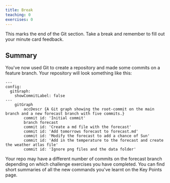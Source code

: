 ```yaml
---
title: Break
teaching: 0
exercises: 0
---
```


This marks the end of the Git section.
Take a break and remember to fill out your minute card feedback.

## Summary

You've now used Git to create a repository
and made some commits on a feature branch.
Your repository will look something like this:

```mermaid
---
config:
  gitGraph:
    showCommitLabel: false
---
    gitGraph
        accDescr {A Git graph showing the root-commit on the main branch and a new forecast branch with five commits.}
        commit id: 'Initial commit'
        branch forecast
        commit id: 'Create a md file with the forecast'
        commit id: 'Add tomorrows forecast to forecast.md'
        commit id: 'Modify the forecast to add a chance of Sun'
        commit id: 'Add in the temperature to the forecast and create the weather atlas file'
        commit id: 'Ignore png files and the data folder'
```

Your repo may have a different number of commits on the forecast branch
depending on which challenge exercises you have completed.
You can find short summaries of all the new commands
you've learnt on the Key Points page.
